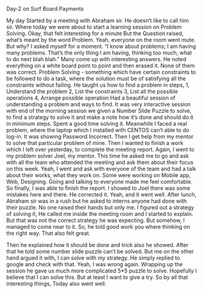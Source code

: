 Day-2 on Surf Board Payments

My day Started by a meeting with Abraham sir. He doesn’t like to call him sir. Where today we were
about to start a learning session on Problem Solving. Okay, that felt interesting for a minute But the
Question raised, what’s meant by the word Problem.
Yeah, everyone on the room went mute. But why? I asked myself for a moment.
“I know about problems; I am having many problems. That’s the only thing I am having, thinking too
much, what to do next blah blah.”
Many come up with interesting answers. He noted everything on a white board point to point and
then erased it. None of them was correct.
Problem Solving - something which have certain constraints to be followed to do a task, where the
solution must be of satisfying all the constraints without failing.
He taught us how to find a problem in steps,
1, Understand the problem
2, List the constraints
3, List all the possible operations
4, Arrange possible operation
Had a beautiful session of understanding a problem and ways to find. It was very interactive session
with end of the morning session we given a Number Slide Puzzle to solve, to find a strategy to solve
it and make a note how it’s done and should do it in minimum steps.
Spent a good time solving it. Meanwhile I faced a real problem, where the laptop which I installed
with CENTOS can’t able to do log-in. It was showing Password Incorrect. Then I get help from my
mentor to solve that particular problem of mine.
Then I wanted to finish a work which I left over yesterday, to complete the meeting report. Again, I
went to my problem solver Joel, my mentor. This time he asked me to go and ask with all the team
who attended the meeting and ask them about their focus on this week.
Yeah, I went and ask with everyone of the team and had a talk about their works, what they work
on. Some were working on Mobile app, Web, Designing. Going and talking to everyone made me feel
comfortable.
So finally, I was able to finish the report. I showed to Joel there was some mistakes here and there.
He corrected it. Yeah, and it went well.
After lunch, Abraham sir was in a rush but he asked to interns anyone had done with their puzzle. No
one raised their hands but only me. I figured out a strategy of solving it, He called me inside the
meeting room and I started to explain. But that was not the correct strategy he was expecting. But
somehow, I managed to come near to it. So, he told good work you where thinking on the right way.
That also felt great.

Then he explained how it should be done and trick also he showed. After that he told some number
slide puzzle can’t be solved. But me on the other hand argued it with, I can solve with my strategy.
He simply replied to google and check with that. Yeah, I was wrong again.
Wrapping up the session he gave us much more complicated 5*5 puzzle to solve. Hopefully I believe
that I can solve this. But at least I want to give a try.
So by all that interesting things, Today also went well.
